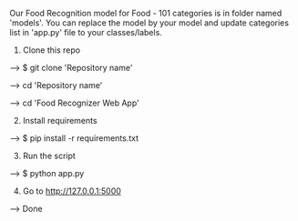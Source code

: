 Our Food Recognition model for Food - 101 categories is in folder named 'models'. You can replace the model by your model and update 
categories list in 'app.py' file to your classes/labels.

1. Clone this repo

  --> $ git clone 'Repository name'
  
  --> cd 'Repository name'
  
  --> cd 'Food Recognizer Web App'

2. Install requirements

  --> $ pip install -r requirements.txt

3. Run the script

  --> $ python app.py

4. Go to http://127.0.0.1:5000

  --> Done

